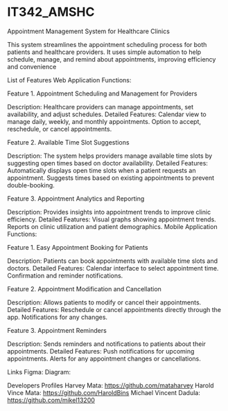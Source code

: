 # IT342_AMSHC

Appointment Management System for Healthcare Clinics

This system streamlines the appointment scheduling process for both patients and healthcare providers. It uses simple automation to help schedule, manage, and remind about appointments, improving efficiency and convenience

List of Features 
Web Application Functions:

Feature 1.	Appointment Scheduling and Management for Providers

Description: Healthcare providers can manage appointments, set availability, and adjust schedules.
Detailed Features:
Calendar view to manage daily, weekly, and monthly appointments.
Option to accept, reschedule, or cancel appointments.

Feature 2.	Available Time Slot Suggestions

Description: The system helps providers manage available time slots by suggesting open times based on doctor availability.
Detailed Features:
Automatically displays open time slots when a patient requests an appointment.
Suggests times based on existing appointments to prevent double-booking.

Feature 3.	Appointment Analytics and Reporting

Description: Provides insights into appointment trends to improve clinic efficiency.
Detailed Features:
Visual graphs showing appointment trends.
Reports on clinic utilization and patient demographics.
Mobile Application Functions:

Feature 1.	Easy Appointment Booking for Patients

Description: Patients can book appointments with available time slots and doctors.
Detailed Features:
Calendar interface to select appointment time.
Confirmation and reminder notifications.

Feature 2.	Appointment Modification and Cancellation

Description: Allows patients to modify or cancel their appointments.
Detailed Features:
Reschedule or cancel appointments directly through the app.
Notifications for any changes.

Feature 3.	Appointment Reminders

Description: Sends reminders and notifications to patients about their appointments.
Detailed Features:
Push notifications for upcoming appointments.
Alerts for any appointment changes or cancellations.

Links 
Figma: 
Diagram:

Developers Profiles
Harvey Mata: https://github.com/mataharvey
Harold Vince Mata: https://github.com/HaroldBins
Michael Vincent Dadula: https://github.com/mikel13200
